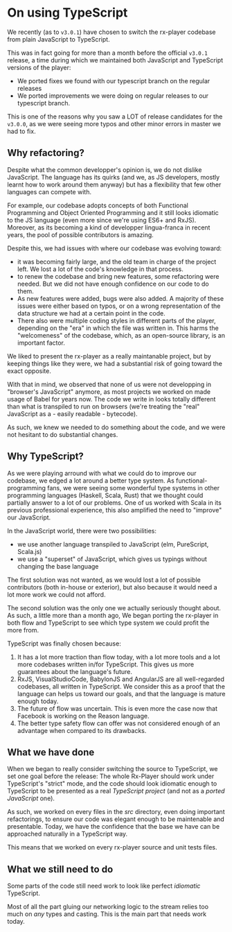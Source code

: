 # On using TypeScript

We recently (as to ``v3.0.1``) have chosen to switch the rx-player codebase from plain JavaScript to TypeScript.

This was in fact going for more than a month before the official ``v3.0.1`` release, a time during which we maintained both JavaScript and TypeScript versions of the player:
  - We ported fixes we found with our typescript branch on the regular releases
  - We ported improvements we were doing on regular releases to our typescript branch.

This is one of the reasons why you saw a LOT of release candidates for the ``v3.0.0``, as we were seeing more typos and other minor errors in master we had to fix.

## Why refactoring?

Despite what the common developper's opinion is, we do not dislike JavaScript. The language has its quirks (and we, as JS developers, mostly learnt how to work around them anyway) but has a flexibility that few other languages can compete with.

For example, our codebase adopts concepts of both Functional Programming and Object Oriented Programming and it still looks idiomatic to the JS language (even more since we're using ES6+ and RxJS).
Moreover, as its becoming a kind of developper lingua-franca in recent years, the pool of possible contributors is amazing.

Despite this, we had issues with where our codebase was evolving toward:
  - it was becoming fairly large, and the old team in charge of the project left. We lost a lot of the code's knowledge in that process.
  - to renew the codebase and bring new features, some refactoring were needed. But we did not have enough confidence on our code to do them.
  - As new features were added, bugs were also added. A majority of these issues were either based on typos, or on a wrong representation of the data structure we had at a certain point in the code.
  - There also were multiple coding styles in different parts of the player, depending on the "era" in which the file was written in. This harms the "welcomeness" of the codebase, which, as an open-source library, is an important factor.

We liked to present the rx-player as a really maintanable project, but by keeping things like they were, we had a substantial risk of going toward the exact opposite.

With that in mind, we observed that none of us were not developping in "browser's JavaScript" anymore, as most projects we worked on made usage of Babel for years now. The code we write in looks totally different than what is transpiled to run on browsers (we're treating the "real" JavaScript as a - easily readable - bytecode).

As such, we knew we needed to do something about the code, and we were not hesitant to do substantial changes.

## Why TypeScript?

As we were playing arround with what we could do to improve our codebase, we edged a lot around a better type system. As functional-programming fans, we were seeing some wonderful type systems in other programming languages (Haskell, Scala, Rust) that we thought could partially answer to a lot of our problems. One of us worked with Scala in its previous professional experience, this also amplified the need to "improve" our JavaScript.

In the JavaScript world, there were two possibilities:
  - we use another language transpiled to JavaScript (elm, PureScript, Scala.js)
  - we use a "superset" of JavaScript, which gives us typings without changing the base language

The first solution was not wanted, as we would lost a lot of possible contributors (both in-house or exterior), but also because it would need a lot more work we could not afford.

The second solution was the only one we actually seriously thought about. As such, a little more than a month ago, We began porting the rx-player in both flow and TypeScript to see which type system we could profit the more from.

TypeScript was finally chosen because:
  1. It has a lot more traction than flow today, with a lot more tools and a lot more codebases written in/for TypeScript. This gives us more guarantees about the language's future.
  2. RxJS, VisualStudioCode, BabylonJS and AngularJS are all well-regarded codebases, all written in TypeScript. We consider this as a proof that the language can helps us toward our goals, and that the language is mature enough today.
  3. The future of flow was uncertain. This is even more the case now that Facebook is working on the Reason language.
  4. The better type safety flow can offer was not considered enough of an advantage when compared to its drawbacks.

## What we have done

When we began to really consider switching the source to TypeScript, we set one goal before the release: The whole Rx-Player should work under TypeScript's "strict" mode, and the code should look idiomatic enough to TypeScript to be presented as a real _TypeScript project_ (and not as a _ported JavaScript_ one).

As such, we worked on every files in the _src_ directory, even doing important refactorings, to ensure our code was elegant enough to be maintenable and presentable. Today, we have the confidence that the base we have can be approached naturally in a TypeScript way.

This means that we worked on every rx-player source and unit tests files.

## What we still need to do

Some parts of the code still need work to look like perfect _idiomatic_ TypeScript.

Most of all the part gluing our networking logic to the stream relies too much on _any_ types and casting. This is the main part that needs work today.
